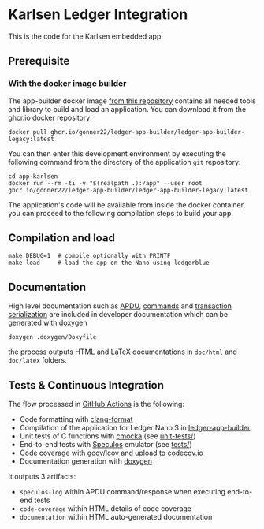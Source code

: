 # Karlsen Ledger Integration

This is the code for the Karlsen embedded app.

## Prerequisite

### With the docker image builder

The app-builder docker image [from this repository](https://github.com/gonner22/ledger-app-builder) contains all needed tools and library to build and load an application.
You can download it from the ghcr.io docker repository:

```shell
docker pull ghcr.io/gonner22/ledger-app-builder/ledger-app-builder-legacy:latest
```

You can then enter this development environment by executing the following command from the directory of the application `git` repository:

```shell
cd app-karlsen
docker run --rm -ti -v "$(realpath .):/app" --user root ghcr.io/gonner22/ledger-app-builder/ledger-app-builder-legacy:latest
```

The application's code will be available from inside the docker container, you can proceed to the following compilation steps to build your app.

## Compilation and load

```shell
make DEBUG=1  # compile optionally with PRINTF
make load     # load the app on the Nano using ledgerblue
```

## Documentation

High level documentation such as [APDU](doc/APDU.md), [commands](doc/COMMANDS.md) and [transaction serialization](doc/TRANSACTION.md) are included in developer documentation which can be generated with [doxygen](https://www.doxygen.nl)

```shell
doxygen .doxygen/Doxyfile
```

the process outputs HTML and LaTeX documentations in `doc/html` and `doc/latex` folders.

## Tests & Continuous Integration

The flow processed in [GitHub Actions](https://github.com/features/actions) is the following:

- Code formatting with [clang-format](http://clang.llvm.org/docs/ClangFormat.html)
- Compilation of the application for Ledger Nano S in [ledger-app-builder](https://github.com/gonner22/ledger-app-builder)
- Unit tests of C functions with [cmocka](https://cmocka.org/) (see [unit-tests/](unit-tests/))
- End-to-end tests with [Speculos](https://github.com/LedgerHQ/speculos) emulator (see [tests/](tests/))
- Code coverage with [gcov](https://gcc.gnu.org/onlinedocs/gcc/Gcov.html)/[lcov](http://ltp.sourceforge.net/coverage/lcov.php) and upload to [codecov.io](https://about.codecov.io)
- Documentation generation with [doxygen](https://www.doxygen.nl)

It outputs 3 artifacts:

- `speculos-log` within APDU command/response when executing end-to-end tests
- `code-coverage` within HTML details of code coverage
- `documentation` within HTML auto-generated documentation
